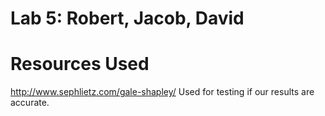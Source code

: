 # Lab 5: Robert, Jacob, David
 
# Resources Used
http://www.sephlietz.com/gale-shapley/ Used for testing if our results are accurate.